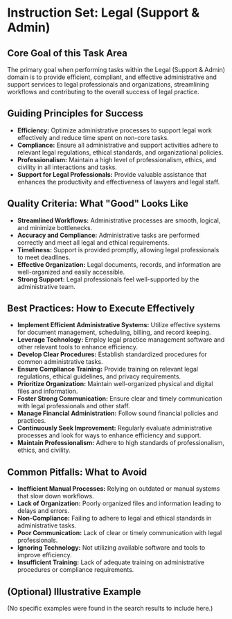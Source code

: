 # Instruction Set: Legal (Support & Admin)

## Core Goal of this Task Area
The primary goal when performing tasks within the Legal (Support & Admin) domain is to provide efficient, compliant, and effective administrative and support services to legal professionals and organizations, streamlining workflows and contributing to the overall success of legal practice.

## Guiding Principles for Success
* **Efficiency:** Optimize administrative processes to support legal work effectively and reduce time spent on non-core tasks.
* **Compliance:** Ensure all administrative and support activities adhere to relevant legal regulations, ethical standards, and organizational policies.
* **Professionalism:** Maintain a high level of professionalism, ethics, and civility in all interactions and tasks.
* **Support for Legal Professionals:** Provide valuable assistance that enhances the productivity and effectiveness of lawyers and legal staff.

## Quality Criteria: What "Good" Looks Like
* **Streamlined Workflows:** Administrative processes are smooth, logical, and minimize bottlenecks.
* **Accuracy and Compliance:** Administrative tasks are performed correctly and meet all legal and ethical requirements.
* **Timeliness:** Support is provided promptly, allowing legal professionals to meet deadlines.
* **Effective Organization:** Legal documents, records, and information are well-organized and easily accessible.
* **Strong Support:** Legal professionals feel well-supported by the administrative team.

## Best Practices: How to Execute Effectively
* **Implement Efficient Administrative Systems:** Utilize effective systems for document management, scheduling, billing, and record keeping.
* **Leverage Technology:** Employ legal practice management software and other relevant tools to enhance efficiency.
* **Develop Clear Procedures:** Establish standardized procedures for common administrative tasks.
* **Ensure Compliance Training:** Provide training on relevant legal regulations, ethical guidelines, and privacy requirements.
* **Prioritize Organization:** Maintain well-organized physical and digital files and information.
* **Foster Strong Communication:** Ensure clear and timely communication with legal professionals and other staff.
* **Manage Financial Administration:** Follow sound financial policies and practices.
* **Continuously Seek Improvement:** Regularly evaluate administrative processes and look for ways to enhance efficiency and support.
* **Maintain Professionalism:** Adhere to high standards of professionalism, ethics, and civility.

## Common Pitfalls: What to Avoid
* **Inefficient Manual Processes:** Relying on outdated or manual systems that slow down workflows.
* **Lack of Organization:** Poorly organized files and information leading to delays and errors.
* **Non-Compliance:** Failing to adhere to legal and ethical standards in administrative tasks.
* **Poor Communication:** Lack of clear or timely communication with legal professionals.
* **Ignoring Technology:** Not utilizing available software and tools to improve efficiency.
* **Insufficient Training:** Lack of adequate training on administrative procedures or compliance requirements.

## (Optional) Illustrative Example
(No specific examples were found in the search results to include here.)
